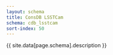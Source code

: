 ```yaml
---
layout: schema
title: ConsDB LSSTCam
schema: cdb_lsstcam
sort-index: 50
---
```

{{ site.data[page.schema].description }}
